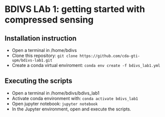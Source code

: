 # BDIVS LAb 1: getting started with compressed sensing

## Installation instruction
- Open a terminal in /home/bdivs
- Clone this repository: `git clone https://github.com/cda-gti-upm/bdivs-lab1.git`
- Create a conda virtual enviroment: `conda env create -f bdivs_lab1.yml`

## Executing the scripts
- Open a terminal in /home/bdivs/bdivs_lab1
- Activate conda environment with: `conda activate bdivs_lab1`
- Open jupyter notebook: `jupyter notebook`
- In the Jupyter environment, open and execute the scripts.
